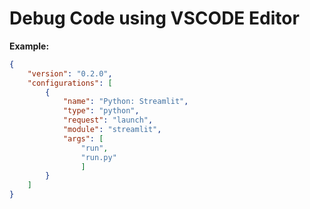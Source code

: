 # Debug Code using VSCODE Editor

**Example:**

``` json
{
    "version": "0.2.0",
    "configurations": [
        {
            "name": "Python: Streamlit",
            "type": "python",
            "request": "launch",
            "module": "streamlit",
            "args": [
                "run",
                "run.py"
                ]
        }
    ]
}
```
